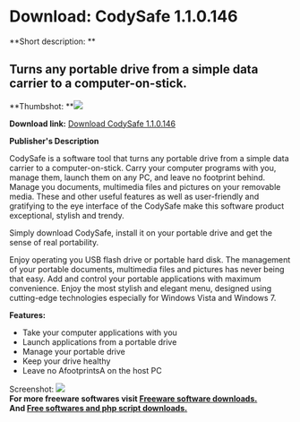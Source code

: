 # Download: CodySafe 1.1.0.146

**Short description: **

## Turns any portable drive from a simple data carrier to a computer-on-stick.

  
**Thumbshot: **![](http://www.freewarefiles.com/screenshot/codysafe_md.jpg)   
  
**Download link:** [Download CodySafe 1.1.0.146](http://freesoftwares.boysofts.com/CodySafe_program_49104.html)  
  

**Publisher's Description**  
  

CodySafe is a software tool that turns any portable drive from a simple data
carrier to a computer-on-stick. Carry your computer programs with you, manage
them, launch them on any PC, and leave no footprint behind. Manage you
documents, multimedia files and pictures on your removable media. These and
other useful features as well as user-friendly and gratifying to the eye
interface of the CodySafe make this software product exceptional, stylish and
trendy.

Simply download CodySafe, install it on your portable drive and get the sense
of real portability.

Enjoy operating you USB flash drive or portable hard disk. The management of
your portable documents, multimedia files and pictures has never being that
easy. Add and control your portable applications with maximum convenience.
Enjoy the most stylish and elegant menu, designed using cutting-edge
technologies especially for Windows Vista and Windows 7.

**Features:**

  * Take your computer applications with you 
  * Launch applications from a portable drive 
  * Manage your portable drive 
  * Keep your drive healthy 
  * Leave no AfootprintsA on the host PC 

  
  
Screenshot: ![](http://www.freewarefiles.com/screenshot/codysafe.jpg)  
**For more freeware softwares visit [Freeware software downloads.](http://freesoftwares.boysofts.com/)**   
**And [Free softwares and php script downloads.](http://www.boysofts.com/)**

